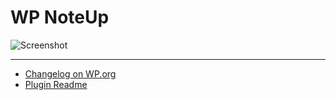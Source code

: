 # WP NoteUp

![Screenshot](https://cloudup.com/cKtfRa-MxFQ+)

____________________________

- [Changelog on WP.org](https://wordpress.org/plugins/wp-noteup/#developers)
- [Plugin Readme](readme.txt)
